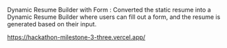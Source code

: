 Dynamic Resume Builder with Form : Converted the static resume into a Dynamic Resume Builder where users can fill out a form, and the resume is generated based on their input.

https://hackathon-milestone-3-three.vercel.app/
